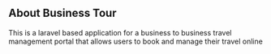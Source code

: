 
## About Business Tour

This is a laravel based application for a business to business travel management portal that allows users to book and manage their travel online